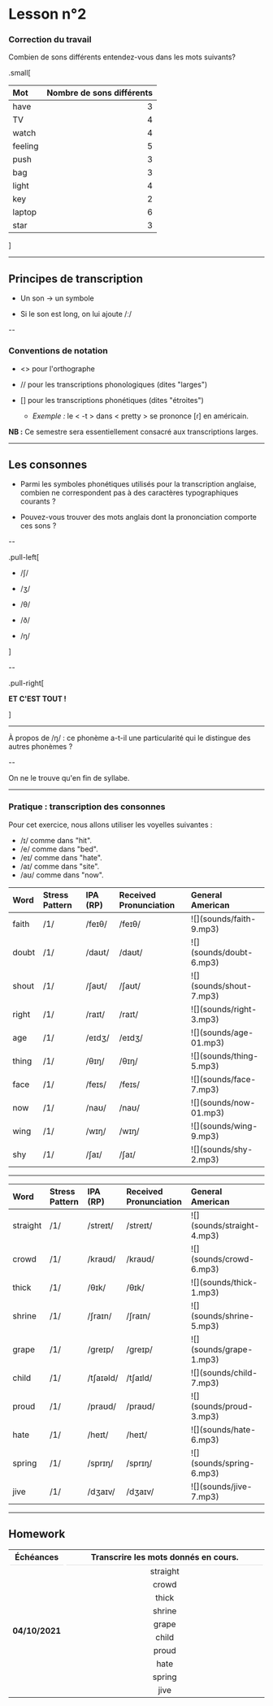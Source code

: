 # Lesson n°2



### Correction du travail

Combien de sons différents entendez-vous dans les mots suivants?

.small[

<table class="table table-striped table-hover table-condensed table-responsive" style="margin-left: auto; margin-right: auto;">
 <thead>
  <tr>
   <th style="text-align:left;"> Mot </th>
   <th style="text-align:right;"> Nombre de sons différents </th>
  </tr>
 </thead>
<tbody>
  <tr>
   <td style="text-align:left;"> have </td>
   <td style="text-align:right;"> 3 </td>
  </tr>
  <tr>
   <td style="text-align:left;"> TV </td>
   <td style="text-align:right;"> 4 </td>
  </tr>
  <tr>
   <td style="text-align:left;"> watch </td>
   <td style="text-align:right;"> 4 </td>
  </tr>
  <tr>
   <td style="text-align:left;"> feeling </td>
   <td style="text-align:right;"> 5 </td>
  </tr>
  <tr>
   <td style="text-align:left;"> push </td>
   <td style="text-align:right;"> 3 </td>
  </tr>
  <tr>
   <td style="text-align:left;"> bag </td>
   <td style="text-align:right;"> 3 </td>
  </tr>
  <tr>
   <td style="text-align:left;"> light </td>
   <td style="text-align:right;"> 4 </td>
  </tr>
  <tr>
   <td style="text-align:left;"> key </td>
   <td style="text-align:right;"> 2 </td>
  </tr>
  <tr>
   <td style="text-align:left;"> laptop </td>
   <td style="text-align:right;"> 6 </td>
  </tr>
  <tr>
   <td style="text-align:left;"> star </td>
   <td style="text-align:right;"> 3 </td>
  </tr>
</tbody>
</table>

]
 
---

## Principes de transcription

* Un son  $\rightarrow$ un symbole

* Si le son est long, on lui ajoute /ː/

--

### Conventions de notation
 
* <> pour l'orthographe

* // pour les transcriptions phonologiques (dites "larges")

* [] pour les transcriptions phonétiques (dites "étroites")
  - *Exemple :* le < -t > dans < pretty > se prononce  [ɾ] en américain.

**NB :** Ce semestre sera essentiellement consacré aux transcriptions larges.

---

## Les consonnes

* Parmi les symboles phonétiques utilisés pour la transcription anglaise, combien ne correspondent pas à des caractères typographiques courants ?

* Pouvez-vous trouver des mots anglais dont la prononciation comporte ces sons ?

--

.pull-left[

* /ʃ/

* /ʒ/

* /θ/

* /ð/

* /ŋ/

]

--

.pull-right[

**ET C'EST TOUT !**

]

---

À propos de /ŋ/ : ce phonème a-t-il
une particularité qui le distingue des autres phonèmes ?

--

On ne le trouve qu'en fin de syllabe.

---

### Pratique : transcription des consonnes
 
Pour cet exercice, nous allons utiliser les voyelles suivantes :

*  /ɪ/ comme dans "hit".
*  /e/ comme dans "bed".
*  /eɪ/ comme dans "hate".
*  /aɪ/ comme dans "site".
*  /aʊ/ comme dans "now".

<table class="table table-striped table-hover table-condensed table-responsive" style="margin-left: auto; margin-right: auto;">
 <thead>
  <tr>
   <th style="text-align:left;"> Word </th>
   <th style="text-align:left;"> Stress Pattern </th>
   <th style="text-align:left;"> IPA (RP) </th>
   <th style="text-align:left;"> Received Pronunciation </th>
   <th style="text-align:left;"> General American </th>
  </tr>
 </thead>
<tbody>
  <tr>
   <td style="text-align:left;"> faith </td>
   <td style="text-align:left;"> /1/ </td>
   <td style="text-align:left;"> /feɪθ/ </td>
   <td style="text-align:left;"> /feɪθ/ </td>
   <td style="text-align:left;"> ![](sounds/faith-9.mp3) </td>
  </tr>
  <tr>
   <td style="text-align:left;"> doubt </td>
   <td style="text-align:left;"> /1/ </td>
   <td style="text-align:left;"> /daʊt/ </td>
   <td style="text-align:left;"> /daʊt/ </td>
   <td style="text-align:left;"> ![](sounds/doubt-6.mp3) </td>
  </tr>
  <tr>
   <td style="text-align:left;"> shout </td>
   <td style="text-align:left;"> /1/ </td>
   <td style="text-align:left;"> /ʃaʊt/ </td>
   <td style="text-align:left;"> /ʃaʊt/ </td>
   <td style="text-align:left;"> ![](sounds/shout-7.mp3) </td>
  </tr>
  <tr>
   <td style="text-align:left;"> right </td>
   <td style="text-align:left;"> /1/ </td>
   <td style="text-align:left;"> /raɪt/ </td>
   <td style="text-align:left;"> /raɪt/ </td>
   <td style="text-align:left;"> ![](sounds/right-3.mp3) </td>
  </tr>
  <tr>
   <td style="text-align:left;"> age </td>
   <td style="text-align:left;"> /1/ </td>
   <td style="text-align:left;"> /eɪdʒ/ </td>
   <td style="text-align:left;"> /eɪdʒ/ </td>
   <td style="text-align:left;"> ![](sounds/age-01.mp3) </td>
  </tr>
  <tr>
   <td style="text-align:left;"> thing </td>
   <td style="text-align:left;"> /1/ </td>
   <td style="text-align:left;"> /θɪŋ/ </td>
   <td style="text-align:left;"> /θɪŋ/ </td>
   <td style="text-align:left;"> ![](sounds/thing-5.mp3) </td>
  </tr>
  <tr>
   <td style="text-align:left;"> face </td>
   <td style="text-align:left;"> /1/ </td>
   <td style="text-align:left;"> /feɪs/ </td>
   <td style="text-align:left;"> /feɪs/ </td>
   <td style="text-align:left;"> ![](sounds/face-7.mp3) </td>
  </tr>
  <tr>
   <td style="text-align:left;"> now </td>
   <td style="text-align:left;"> /1/ </td>
   <td style="text-align:left;"> /naʊ/ </td>
   <td style="text-align:left;"> /naʊ/ </td>
   <td style="text-align:left;"> ![](sounds/now-01.mp3) </td>
  </tr>
  <tr>
   <td style="text-align:left;"> wing </td>
   <td style="text-align:left;"> /1/ </td>
   <td style="text-align:left;"> /wɪŋ/ </td>
   <td style="text-align:left;"> /wɪŋ/ </td>
   <td style="text-align:left;"> ![](sounds/wing-9.mp3) </td>
  </tr>
  <tr>
   <td style="text-align:left;"> shy </td>
   <td style="text-align:left;"> /1/ </td>
   <td style="text-align:left;"> /ʃaɪ/ </td>
   <td style="text-align:left;"> /ʃaɪ/ </td>
   <td style="text-align:left;"> ![](sounds/shy-2.mp3) </td>
  </tr>
</tbody>
</table>

---

<table class="table table-striped table-hover table-condensed table-responsive" style="margin-left: auto; margin-right: auto;">
 <thead>
  <tr>
   <th style="text-align:left;"> Word </th>
   <th style="text-align:left;"> Stress Pattern </th>
   <th style="text-align:left;"> IPA (RP) </th>
   <th style="text-align:left;"> Received Pronunciation </th>
   <th style="text-align:left;"> General American </th>
  </tr>
 </thead>
<tbody>
  <tr>
   <td style="text-align:left;"> straight </td>
   <td style="text-align:left;"> /1/ </td>
   <td style="text-align:left;"> /streɪt/ </td>
   <td style="text-align:left;"> /streɪt/ </td>
   <td style="text-align:left;"> ![](sounds/straight-4.mp3) </td>
  </tr>
  <tr>
   <td style="text-align:left;"> crowd </td>
   <td style="text-align:left;"> /1/ </td>
   <td style="text-align:left;"> /kraʊd/ </td>
   <td style="text-align:left;"> /kraʊd/ </td>
   <td style="text-align:left;"> ![](sounds/crowd-6.mp3) </td>
  </tr>
  <tr>
   <td style="text-align:left;"> thick </td>
   <td style="text-align:left;"> /1/ </td>
   <td style="text-align:left;"> /θɪk/ </td>
   <td style="text-align:left;"> /θɪk/ </td>
   <td style="text-align:left;"> ![](sounds/thick-1.mp3) </td>
  </tr>
  <tr>
   <td style="text-align:left;"> shrine </td>
   <td style="text-align:left;"> /1/ </td>
   <td style="text-align:left;"> /ʃraɪn/ </td>
   <td style="text-align:left;"> /ʃraɪn/ </td>
   <td style="text-align:left;"> ![](sounds/shrine-5.mp3) </td>
  </tr>
  <tr>
   <td style="text-align:left;"> grape </td>
   <td style="text-align:left;"> /1/ </td>
   <td style="text-align:left;"> /greɪp/ </td>
   <td style="text-align:left;"> /greɪp/ </td>
   <td style="text-align:left;"> ![](sounds/grape-1.mp3) </td>
  </tr>
  <tr>
   <td style="text-align:left;"> child </td>
   <td style="text-align:left;"> /1/ </td>
   <td style="text-align:left;"> /tʃaɪəld/ </td>
   <td style="text-align:left;"> /tʃaɪld/ </td>
   <td style="text-align:left;"> ![](sounds/child-7.mp3) </td>
  </tr>
  <tr>
   <td style="text-align:left;"> proud </td>
   <td style="text-align:left;"> /1/ </td>
   <td style="text-align:left;"> /praʊd/ </td>
   <td style="text-align:left;"> /praʊd/ </td>
   <td style="text-align:left;"> ![](sounds/proud-3.mp3) </td>
  </tr>
  <tr>
   <td style="text-align:left;"> hate </td>
   <td style="text-align:left;"> /1/ </td>
   <td style="text-align:left;"> /heɪt/ </td>
   <td style="text-align:left;"> /heɪt/ </td>
   <td style="text-align:left;"> ![](sounds/hate-6.mp3) </td>
  </tr>
  <tr>
   <td style="text-align:left;"> spring </td>
   <td style="text-align:left;"> /1/ </td>
   <td style="text-align:left;"> /sprɪŋ/ </td>
   <td style="text-align:left;"> /sprɪŋ/ </td>
   <td style="text-align:left;"> ![](sounds/spring-6.mp3) </td>
  </tr>
  <tr>
   <td style="text-align:left;"> jive </td>
   <td style="text-align:left;"> /1/ </td>
   <td style="text-align:left;"> /dʒaɪv/ </td>
   <td style="text-align:left;"> /dʒaɪv/ </td>
   <td style="text-align:left;"> ![](sounds/jive-7.mp3) </td>
  </tr>
</tbody>
</table>

---

## Homework

<table class="table table-hover" style="margin-left: auto; margin-right: auto;">
<thead><tr>
<th style="border-bottom:hidden;padding-bottom:0; padding-left:3px;padding-right:3px;text-align: center; " colspan="1"><div style="border-bottom: 1px solid #ddd; padding-bottom: 5px; ">Échéances</div></th>
<th style="border-bottom:hidden;padding-bottom:0; padding-left:3px;padding-right:3px;text-align: center; " colspan="1"><div style="border-bottom: 1px solid #ddd; padding-bottom: 5px; ">Transcrire les mots donnés en cours.</div></th>
</tr></thead>
<tbody>
  <tr>
   <td style="text-align:center;width: 20%; font-weight: bold;vertical-align: middle !important;" rowspan="10"> 04/10/2021 </td>
   <td style="text-align:center;"> straight </td>
  </tr>
  <tr>
   
   <td style="text-align:center;"> crowd </td>
  </tr>
  <tr>
   
   <td style="text-align:center;"> thick </td>
  </tr>
  <tr>
   
   <td style="text-align:center;"> shrine </td>
  </tr>
  <tr>
   
   <td style="text-align:center;"> grape </td>
  </tr>
  <tr>
   
   <td style="text-align:center;"> child </td>
  </tr>
  <tr>
   
   <td style="text-align:center;"> proud </td>
  </tr>
  <tr>
   
   <td style="text-align:center;"> hate </td>
  </tr>
  <tr>
   
   <td style="text-align:center;"> spring </td>
  </tr>
  <tr>
   
   <td style="text-align:center;"> jive </td>
  </tr>
</tbody>
</table>
